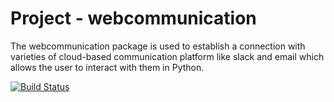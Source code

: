 # Project - webcommunication

The webcommunication package is used to establish a connection with varieties of cloud-based communication platform like slack and email which allows the user to interact with them in Python.

[![Build Status](https://travis-ci.com/BinalPatel5007/DATA533_LAB4.svg?branch=master)](https://travis-ci.com/BinalPatel5007/DATA533_LAB4)
